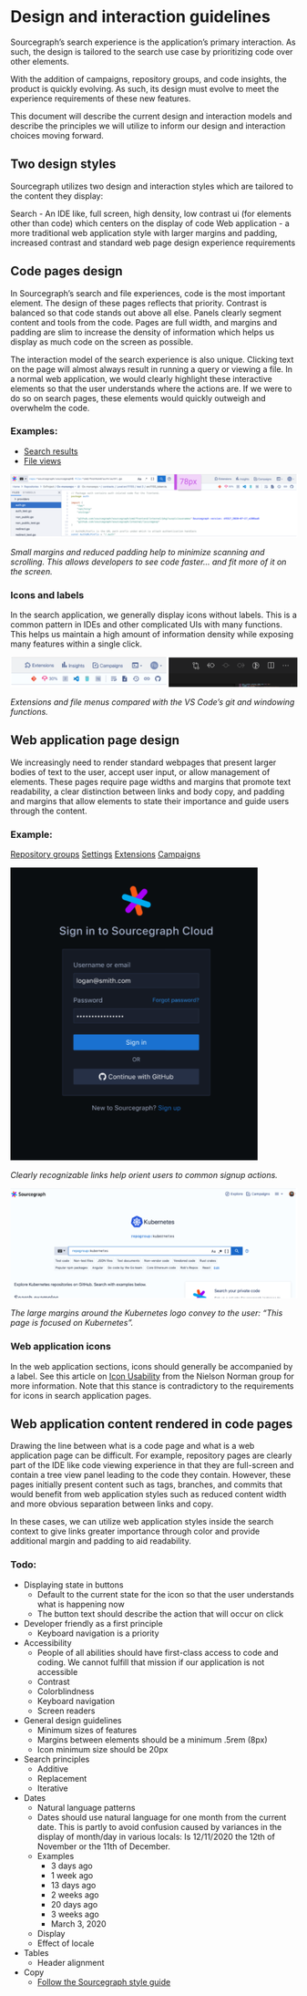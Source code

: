 # Design and interaction guidelines

Sourcegraph’s search experience is the application’s primary interaction. As such, the design is tailored to the search use case by prioritizing code over other elements.

With the addition of campaigns, repository groups, and code insights, the product is quickly evolving. As such, its design must evolve to meet the experience requirements of these new features. 

This document will describe the current design and interaction models and describe the principles we will utilize to inform our design and interaction choices moving forward.

## Two design styles
Sourcegraph utilizes two design and interaction styles which are tailored to the content they display:

Search - An IDE like, full screen, high density, low contrast ui (for elements other than code) which centers on the display of code
Web application - a more traditional web application style with larger margins and padding, increased contrast and standard web page design experience requirements

## Code pages design

In Sourcegraph’s search and file experiences, code is the most important element. The design of these pages reflects that priority. Contrast is balanced so that code stands out above all else. Panels clearly segment content and tools from the code. Pages are full width, and margins and padding are slim to increase the density of information which helps us display as much code on the screen as possible. 

The interaction model of the search experience is also unique. Clicking text on the page will almost always result in running a query or viewing a file. In a normal web application, we would clearly highlight these interactive elements so that the user understands where the actions are. If we were to do so on search pages, these elements would quickly outweigh and overwhelm the code. 

### Examples:

* [Search results](https://sourcegraph.com/search?q=repo:%5Egithub%5C.com/sourcegraph/sourcegraph%24+file:.*/go+auth&patternType=literal)
* [File views](https://sourcegraph.com/github.com/sourcegraph/sourcegraph/-/blob/package.json)

<img src='./margins-example.png' />

_Small margins and reduced padding help to minimize scanning and scrolling. This allows developers to see code faster… and fit more of it on the screen._


### Icons and labels

In the search application, we generally display icons without labels. This is a common pattern in IDEs and other complicated UIs with many functions. This helps us maintain a high amount of information density while exposing many features within a single click. 

<img src='./icons-example.png' />

_Extensions and file menus compared with the VS Code’s git and windowing functions._

## Web application page design

We increasingly need to render standard webpages that present larger bodies of text to the user, accept user input, or allow management of elements. These pages require page widths and margins that promote text readability, a clear distinction between links and body copy, and padding and margins that allow elements to state their importance and guide users through the content. 


### Example:

[Repository groups](https://sourcegraph.com/refactor-python2-to-3)
[Settings](https://sourcegraph.com/users/rrhyne/settings)
[Extensions](https://sourcegraph.com/extensions)
[Campaigns](https://k8s.sgdev.org/campaigns?visible=10)

<img src='./signup-example.png' />

_Clearly recognizable links help orient users to common signup actions._

<img src='./large-margin-example.png' />

_The large margins around the Kubernetes logo convey to the user: “This page is focused on Kubernetes”._

### Web application icons

In the web application sections, icons should generally be accompanied by a label. See this article on [Icon Usability](https://www.nngroup.com/articles/icon-usability/) from the Nielson Norman group for more information. Note that this stance is contradictory to the requirements for icons in search application pages.


## Web application content rendered in code pages

Drawing the line between what is a code page and what is a web application page can be difficult. For example, repository pages are clearly part of the IDE like code viewing experience in that they are full-screen and contain a tree view panel leading to the code they contain. However, these pages initially present content such as tags, branches, and commits that would benefit from web application styles such as reduced content width and more obvious separation between links and copy. 

In these cases, we can utilize web application styles inside the search context to give links greater importance through color and provide additional margin and padding to aid readability. 

### Todo:

* Displaying state in buttons
  * Default to the current state for the icon so that the user understands what is happening now
  * The button text should describe the action that will occur on click
* Developer friendly as a first principle
  * Keyboard navigation is a priority
* Accessibility 
  * People of all abilities should have first-class access to code and coding. We cannot fulfill that mission if our application is not accessible
  * Contrast
  * Colorblindness
  * Keyboard navigation
  * Screen readers
* General design guidelines
  * Minimum sizes of features
  * Margins between elements should be a minimum .5rem (8px) 
  * Icon minimum size should be 20px 
* Search principles
  * Additive
  * Replacement
  * Iterative
* Dates
  * Natural language patterns
  * Dates should use natural language for one month from the current date. This is partly to avoid confusion caused by variances in the display of month/day in various locals: Is 12/11/2020 the 12th of November or the 11th of December.
  * Examples
    * 3 days ago
    * 1 week ago
    * 13 days ago
    * 2 weeks ago
    * 20 days ago 
    * 3 weeks ago
    * March 3, 2020
  * Display 
  * Effect of locale
* Tables
  * Header alignment
* Copy
  * [Follow the Sourcegraph style guide](https://about.sourcegraph.com/handbook/communication/style_guide)
